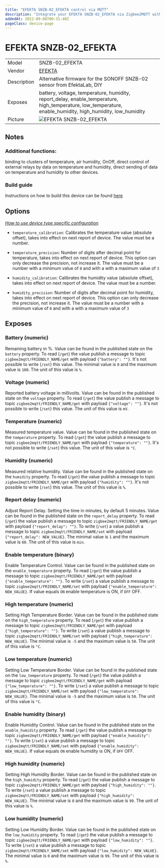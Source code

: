 ```yaml
---
title: "EFEKTA SNZB-02_EFEKTA control via MQTT"
description: "Integrate your EFEKTA SNZB-02_EFEKTA via Zigbee2MQTT with whatever smart home infrastructure you are using without the vendor's bridge or gateway."
addedAt: 2022-09-06T00:31:40Z
pageClass: device-page
---
```


<!-- !!!! -->
<!-- ATTENTION: This file is auto-generated through docgen! -->
<!-- You can only edit the "Notes"-Section between the two comment lines "Notes BEGIN" and "Notes END". -->
<!-- Do not use h1 or h2 heading within "## Notes"-Section. -->
<!-- !!!! -->

# EFEKTA SNZB-02_EFEKTA

|     |     |
|-----|-----|
| Model | SNZB-02_EFEKTA  |
| Vendor  | [EFEKTA](/supported-devices/#v=EFEKTA)  |
| Description | Alternative firmware for the SONOFF SNZB-02 sensor from EfektaLab, DIY |
| Exposes | battery, voltage, temperature, humidity, report_delay, enable_temperature, high_temperature, low_temperature, enable_humidity, high_humidity, low_humidity |
| Picture | ![EFEKTA SNZB-02_EFEKTA](https://www.zigbee2mqtt.io/images/devices/SNZB-02_EFEKTA.png) |


<!-- Notes BEGIN: You can edit here. Add "## Notes" headline if not already present. -->
## Notes
### Additional functions: 
binding to clusters of temperature, air humidity, OnOff,
direct control of external relays by data on temperature and humidity,
direct sending of data on temperature and humidity to other devices.

### Build guide
Instructions on how to build this device can be found [here](https://github.com/smartboxchannel/SONOFF-SNZB-02-Temperature-and-humidity-sensor)
<!-- Notes END: Do not edit below this line -->



## Options
*[How to use device type specific configuration](../guide/configuration/devices-groups.md#specific-device-options)*

* `temperature_calibration`: Calibrates the temperature value (absolute offset), takes into effect on next report of device. The value must be a number.

* `temperature_precision`: Number of digits after decimal point for temperature, takes into effect on next report of device. This option can only decrease the precision, not increase it. The value must be a number with a minimum value of `0` and with a with a maximum value of `3`

* `humidity_calibration`: Calibrates the humidity value (absolute offset), takes into effect on next report of device. The value must be a number.

* `humidity_precision`: Number of digits after decimal point for humidity, takes into effect on next report of device. This option can only decrease the precision, not increase it. The value must be a number with a minimum value of `0` and with a with a maximum value of `3`


## Exposes

### Battery (numeric)
Remaining battery in %.
Value can be found in the published state on the `battery` property.
To read (`/get`) the value publish a message to topic `zigbee2mqtt/FRIENDLY_NAME/get` with payload `{"battery": ""}`.
It's not possible to write (`/set`) this value.
The minimal value is `0` and the maximum value is `100`.
The unit of this value is `%`.

### Voltage (numeric)
Reported battery voltage in millivolts.
Value can be found in the published state on the `voltage` property.
To read (`/get`) the value publish a message to topic `zigbee2mqtt/FRIENDLY_NAME/get` with payload `{"voltage": ""}`.
It's not possible to write (`/set`) this value.
The unit of this value is `mV`.

### Temperature (numeric)
Measured temperature value.
Value can be found in the published state on the `temperature` property.
To read (`/get`) the value publish a message to topic `zigbee2mqtt/FRIENDLY_NAME/get` with payload `{"temperature": ""}`.
It's not possible to write (`/set`) this value.
The unit of this value is `°C`.

### Humidity (numeric)
Measured relative humidity.
Value can be found in the published state on the `humidity` property.
To read (`/get`) the value publish a message to topic `zigbee2mqtt/FRIENDLY_NAME/get` with payload `{"humidity": ""}`.
It's not possible to write (`/set`) this value.
The unit of this value is `%`.

### Report delay (numeric)
Adjust Report Delay. Setting the time in minutes, by default 5 minutes.
Value can be found in the published state on the `report_delay` property.
To read (`/get`) the value publish a message to topic `zigbee2mqtt/FRIENDLY_NAME/get` with payload `{"report_delay": ""}`.
To write (`/set`) a value publish a message to topic `zigbee2mqtt/FRIENDLY_NAME/set` with payload `{"report_delay": NEW_VALUE}`.
The minimal value is `1` and the maximum value is `60`.
The unit of this value is `min`.

### Enable temperature (binary)
Enable Temperature Control.
Value can be found in the published state on the `enable_temperature` property.
To read (`/get`) the value publish a message to topic `zigbee2mqtt/FRIENDLY_NAME/get` with payload `{"enable_temperature": ""}`.
To write (`/set`) a value publish a message to topic `zigbee2mqtt/FRIENDLY_NAME/set` with payload `{"enable_temperature": NEW_VALUE}`.
If value equals `ON` enable temperature is ON, if `OFF` OFF.

### High temperature (numeric)
Setting High Temperature Border.
Value can be found in the published state on the `high_temperature` property.
To read (`/get`) the value publish a message to topic `zigbee2mqtt/FRIENDLY_NAME/get` with payload `{"high_temperature": ""}`.
To write (`/set`) a value publish a message to topic `zigbee2mqtt/FRIENDLY_NAME/set` with payload `{"high_temperature": NEW_VALUE}`.
The minimal value is `-5` and the maximum value is `50`.
The unit of this value is `°C`.

### Low temperature (numeric)
Setting Low Temperature Border.
Value can be found in the published state on the `low_temperature` property.
To read (`/get`) the value publish a message to topic `zigbee2mqtt/FRIENDLY_NAME/get` with payload `{"low_temperature": ""}`.
To write (`/set`) a value publish a message to topic `zigbee2mqtt/FRIENDLY_NAME/set` with payload `{"low_temperature": NEW_VALUE}`.
The minimal value is `-5` and the maximum value is `50`.
The unit of this value is `°C`.

### Enable humidity (binary)
Enable Humidity Control.
Value can be found in the published state on the `enable_humidity` property.
To read (`/get`) the value publish a message to topic `zigbee2mqtt/FRIENDLY_NAME/get` with payload `{"enable_humidity": ""}`.
To write (`/set`) a value publish a message to topic `zigbee2mqtt/FRIENDLY_NAME/set` with payload `{"enable_humidity": NEW_VALUE}`.
If value equals `ON` enable humidity is ON, if `OFF` OFF.

### High humidity (numeric)
Setting High Humidity Border.
Value can be found in the published state on the `high_humidity` property.
To read (`/get`) the value publish a message to topic `zigbee2mqtt/FRIENDLY_NAME/get` with payload `{"high_humidity": ""}`.
To write (`/set`) a value publish a message to topic `zigbee2mqtt/FRIENDLY_NAME/set` with payload `{"high_humidity": NEW_VALUE}`.
The minimal value is `0` and the maximum value is `99`.
The unit of this value is `%`.

### Low humidity (numeric)
Setting Low Humidity Border.
Value can be found in the published state on the `low_humidity` property.
To read (`/get`) the value publish a message to topic `zigbee2mqtt/FRIENDLY_NAME/get` with payload `{"low_humidity": ""}`.
To write (`/set`) a value publish a message to topic `zigbee2mqtt/FRIENDLY_NAME/set` with payload `{"low_humidity": NEW_VALUE}`.
The minimal value is `0` and the maximum value is `99`.
The unit of this value is `%`.


